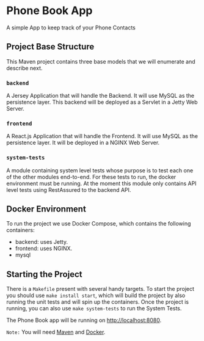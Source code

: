 # Phone Book App
A simple App to keep track of your Phone Contacts

## Project Base Structure
This Maven project contains three base models that we will enumerate and describe next.
### `backend`
A Jersey Application that will handle the Backend. It will use MySQL as the persistence layer. This backend will be deployed as a Servlet in a Jetty Web Server.

### `frontend`
A React.js Application that will handle the Frontend. It will use MySQL as the persistence layer. It will be deployed in a NGINX Web Server.

### `system-tests`
A module containing system level tests whose purpose is to test each one of the other modules end-to-end. For these tests to run, the docker environment must be running. At the moment this module only contains API level tests using RestAssured to the backend API.

## Docker Environment
To run the project we use Docker Compose, which contains the following containers:
* backend: uses Jetty.
* frontend: uses NGINX.
* mysql

## Starting the Project
There is a `Makefile` present with several handy targets. To start the project you should use `make install start`, which will build the project by also running the unit tests and will spin up the containers. Once the project is running, you can also use `make system-tests` to run the System Tests.

The Phone Book app will be running on [http://localhost:8080](http://localhost:8080).

`Note:` You will need [Maven](https://maven.apache.org/) and [Docker](https://www.docker.com/).
